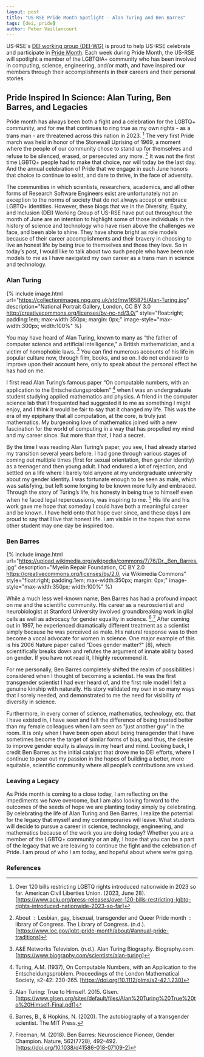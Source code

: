 ```yaml
---
layout: post
title: "US-RSE Pride Month Spotlight - Alan Turing and Ben Barres"
tags: [dei, pride]
author: Peter Vaillancourt
---
```


US-RSE's [DEI working group (DEI-WG)](https://us-rse.org/wg/dei/) is proud to
help US-RSE celebrate and participate in [Pride
Month](https://www.loc.gov/lgbt-pride-month/). Each week during Pride Month,
the US-RSE will spotlight a member of the LGBTQIA+ community who has been
involved in computing, science, engineering, and/or math, and have inspired our
members through their accomplishments in their careers and their personal
stories.

## Pride Inspired In Science: Alan Turing, Ben Barres, and Legacies

Pride month has always been both a fight and a celebration for the LGBTQ+
community, and for me that continues to ring true as my own rights - as a trans
man - are threatened across this nation in 2023. [^aclu]  The very first Pride
march was held in honor of the Stonewall Uprising of 1969, a moment where the
people of our community chose to stand up for themselves and refuse to be
silenced, erased, or persecuted any more. [^loc]  It was not the first time
LGBTQ+ people had to make that choice, nor will today be the last day.  And the
annual celebration of Pride that we engage in each June honors that choice to
continue to exist, and dare to thrive, in the face of adversity.

The communities in which scientists, researchers, academics, and all other
forms of Research Software Engineers exist are unfortunately not an exception
to the norms of society that do not always accept or embrace LGBTQ+ identities.
However, these blogs that we in the Diversity, Equity, and Inclusion (DEI)
Working Group of US-RSE have put out throughout the month of June are an
intention to highlight some of those individuals in the history of science and
technology who have risen above the challenges we face, and been able to shine.
They have shone bright as role models because of their career accomplishments
and their bravery in choosing to live an honest life by being true to
themselves and those they love.  So in today’s post, I would like to talk about
two such people who have been role models to me as I have navigated my own
career as a trans man in science and technology.

### Alan Turing

{% include image.html
url="https://collectionimages.npg.org.uk/std/mw165875/Alan-Turing.jpg"
description="National Portrait Gallery, London, CC BY 3.0
<http://creativecommons.org/licenses/by-nc-nd/3.0/>" style="float:right;
padding:1em; max-width:350px; margin: 0px;" image-style="max-width:300px;
width:100%" %}

You may have heard of Alan Turing, known to many as “the father of computer
science and artificial intelligence,” a British mathematician, and a victim of
homophobic laws. [^ae]  You can find numerous accounts of his life in popular
culture now, through film, books, and so on.  I do not endeavor to improve upon
their account here, only to speak about the personal effect he has had on me.

I first read Alan Turing’s famous paper “On computable numbers, with an
application to the Entscheidungsproblem” [^at] when I was an undergraduate
student studying applied mathematics and physics.  A friend in the computer
science lab that I frequented had suggested it to me as something I might
enjoy, and I think it would be fair to say that it changed my life.  This was
the era of my epiphany that all computation, at the core, is truly just
mathematics.  My burgeoning love of mathematics joined with a new fascination
for the world of computing in a way that has propelled my mind and my career
since.  But more than that, I had a secret.

By the time I was reading Alan Turing’s paper, you see, I had already started
my transition several years before.  I had gone through various stages of
coming out multiple times (first for sexual orientation, then gender identity)
as a teenager and then young adult.  I had endured a lot of rejection, and
settled on a life where I barely told anyone at my undergraduate university
about my gender identity.  I was fortunate enough to be seen as male, which was
satisfying, but left some longing to be known more fully and embraced.  Through
the story of Turing’s life, his honesty in being true to himself even when he
faced legal repercussions, was inspiring to me. [^glsen]  His life and his work gave
me hope that someday I could have both a meaningful career and be known.  I
have held onto that hope ever since, and these days I am proud to say that I
live that honest life.  I am visible in the hopes that some other student may
one day be inspired too.

### Ben Barres

{% include image.html
url="https://upload.wikimedia.org/wikipedia/commons/7/76/Dr._Ben_Barres.jpg"
description="Myelin Repair Foundation, CC BY 2.0
<https://creativecommons.org/licenses/by/2.0>, via Wikimedia Commons"
style="float:right; padding:1em; max-width:350px; margin: 0px;"
image-style="max-width:350px; width:100%" %}

While a much less well-known name, Ben Barres has had a profound impact on me
and the scientific community.  His career as a neuroscientist and
neurobiologist at Stanford University involved groundbreaking work in glial
cells as well as advocacy for gender equality in science. [^bb],[^freeman]
After coming out in 1997, he experienced dramatically different treatment as a
scientist simply because he was perceived as male.  His natural response was to
then become a vocal advocate for women in science.  One major example of this
is his 2006 Nature paper called "Does gender matter?" [8], which scientifically
breaks down and refutes the argument of innate ability based on gender.  If you
have not read it, I highly recommend it.

For me personally, Ben Barres completely shifted the realm of possibilities I
considered when I thought of becoming a scientist.  He was the first
transgender scientist I had ever heard of, and the first role model I felt a
genuine kinship with naturally.  His story validated my own in so many ways
that I sorely needed, and demonstrated to me the need for visibility of
diversity in science.  

Furthermore, in every corner of science, mathematics, technology, etc. that I
have existed in, I have seen and felt the difference of being treated better
than my female colleagues when I am seen as "just another guy" in the room.  It
is only when I have been open about being transgender that I have sometimes
become the target of similar forms of bias, and thus, the desire to improve
gender equity is always in my heart and mind.  Looking back, I credit Ben
Barres as the initial catalyst that drove me to DEI efforts, where I continue
to pour out my passion in the hopes of building a better, more equitable,
scientific community where all people’s contributions are valued.

### Leaving a Legacy

As Pride month is coming to a close today, I am reflecting on the impediments
we have overcome, but I am also looking forward to the outcomes of the seeds of
hope we are planting today simply by celebrating.  By celebrating the life of
Alan Turing and Ben Barres, I realize the potential for the legacy that myself
and my contemporaries will leave.  What students will decide to pursue a career
in science, technology, engineering, and mathematics because of the work you
are doing today?  Whether you are a member of the LGBTQ+ community or an ally,
I hope that you can be a part of the legacy that we are leaving to continue the
fight and the celebration of Pride.  I am proud of who I am today, and hopeful
about where we’re going.

### References

[^aclu]: Over 120 bills restricting LGBTQ rights introduced nationwide in 2023
    so far. American Civil Liberties Union. (2023, June 28).
    [https://www.aclu.org/press-releases/over-120-bills-restricting-lgbtq-rights-introduced-nationwide-2023-so-far]

[^loc]: About&nbsp; :&nbsp; Lesbian, gay, bisexual, transgender and Queer Pride
    month&nbsp; :&nbsp; library of Congress. The Library of Congress. (n.d.).
    [https://www.loc.gov/lgbt-pride-month/about/#annual-pride-traditions]

[^ae]: A&amp;E Networks Television. (n.d.). Alan Turing Biography.
    Biography.com. [https://www.biography.com/scientists/alan-turing]

[^at]: Turing, A.M. (1937), On Computable Numbers, with an Application to the
    Entscheidungsproblem. Proceedings of the London Mathematical Society,
    s2-42: 230-265. [https://doi.org/10.1112/plms/s2-42.1.230]

[^glsen]: Alan Turing: True to Himself. 2015. Glsen.
    [https://www.glsen.org/sites/default/files/Alan%20Turing%20True%20to%20Himself-Final.pdf]

[^bb]: Barres, B., &amp; Hopkins, N. (2020). The autobiography of a transgender
    scientist. The MIT Press.

[^freeman]: Freeman, M. (2018). Ben Barres: Neuroscience Pioneer, Gender
    Champion. Nature, 562(7728), 492–492.
    [https://doi.org/10.1038/d41586-018-07109-2]

[^bb2]: Barres, B. A. (2006). Does gender matter? Nature, 442(7099), 133–136.
    [https://doi.org/10.1038/442133a]
